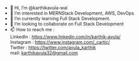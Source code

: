 - 👋 Hi, I’m @karthikavula-wal
- 👀 I’m interested in MERNStack Development, AWS, DevOps
- 🌱 I’m currently learning Full Stack Development.
- 💞️ I’m looking to collaborate on Full Stack Development
- 📫 How to reach me : <br />
						LinkedIn : https://www.linkedin.com/in/karthik-avula/ <br />
						Instagram : https://www.instagram.com/_cartic/ <br />
						Twitter : https://twitter.com/avula_karthik <br />
						mail: <a href=mailto:karthikavula32@gmail.com>karthikavula32@gmail.com</a> <br />


<!---
karthikavula-wal/karthikavula-wal is a ✨ special ✨ repository because its `README.md` (this file) appears on your GitHub profile.
You can click the Preview link to take a look at your changes.
--->
